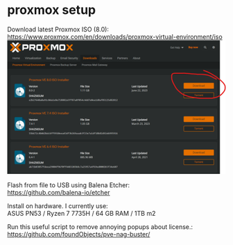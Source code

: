 # proxmox setup

Download latest Proxmox ISO (8.0):\
https://www.proxmox.com/en/downloads/proxmox-virtual-environment/iso
![Screenshot 2023-11-22](image.png)

Flash from file to USB using Balena Etcher:\
https://github.com/balena-io/etcher

Install on hardware.
I currently use:\
ASUS PN53 / Ryzen 7 7735H / 64 GB RAM / 1TB m2

Run this useful script to remove annoying popups about license.:\
https://github.com/foundObjects/pve-nag-buster/
